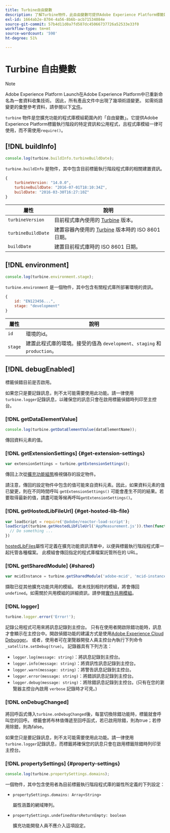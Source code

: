 ```yaml
---
title: Turbine自由變數
description: 了解Turbine物件，此自由變數可提供Adobe Experience Platform標籤執行階段的特定資訊和公用程式。
exl-id: 1664ab2e-8704-4a56-8b6b-acb71534084e
source-git-commit: 57b4d11d0a7fd587dc45066737726a52533e33f0
workflow-type: tm+mt
source-wordcount: '598'
ht-degree: 51%

---
```


# Turbine 自由變數

>[!NOTE]
>
>Adobe Experience Platform Launch在Adobe Experience Platform中已重新命名為一套資料收集技術。 因此，所有產品文件中出現了幾項術語變更。 如需術語變更的彙整參考資料，請參閱以下[文件](../term-updates.md)。

`turbine` 物件是您擴充功能的程式庫模組範圍內的「自由變數」。它提供Adobe Experience Platform標籤執行階段的特定資訊和公用程式，且程式庫模組一律可使用，而不需使用`require()`。

## [!DNL buildInfo]

```js
console.log(turbine.buildInfo.turbineBuildDate);
```

`turbine.buildInfo` 是物件，其中包含目前標籤執行階段程式庫的相關建置資訊。

```js
{
    turbineVersion: "14.0.0",
    turbineBuildDate: "2016-07-01T18:10:34Z",
    buildDate: "2016-03-30T16:27:10Z"
}
```

| 屬性 | 說明 |
| --- | --- |
| `turbineVersion` | 目前程式庫內使用的 [Turbine](https://www.npmjs.com/package/@adobe/reactor-turbine) 版本。 |
| `turbineBuildDate` | 建置容器內使用的 [Turbine](https://www.npmjs.com/package/@adobe/reactor-turbine) 版本時的 ISO 8601 日期。 |
| `buildDate` | 建置目前程式庫時的 ISO 8601 日期。 |


## [!DNL environment]

```js
console.log(turbine.environment.stage);
```

`turbine.environment` 是一個物件，其中包含有關程式庫所部署環境的資訊。

```js
{
    id: "EN123456...",
    stage: "development"
}
```

| 屬性 | 說明 |
| --- | --- |
| `id` | 環境的id。 |
| `stage` | 建置此程式庫的環境。接受的值為 `development`、`staging` 和 `production`。 |


## [!DNL debugEnabled]

標籤偵錯目前是否啟用。

如果您只是要記錄訊息，則不太可能需要使用此功能。請一律使用`turbine.logger`記錄訊息，以確保您的訊息只會在啟用標籤偵錯時列印至主控台。

### [!DNL getDataElementValue]

```js
console.log(turbine.getDataElementValue(dataElementName));
```

傳回資料元素的值。

### [!DNL getExtensionSettings] {#get-extension-settings}

```js
var extensionSettings = turbine.getExtensionSettings();
```

傳回上次從[擴充功能組態](./configuration.md)檢視儲存的設定物件。

請注意，傳回的設定物件中包含的值可能來自資料元素。因此，如果資料元素的值已變更，則在不同時間呼叫 `getExtensionSettings()` 可能會產生不同的結果。若要取得最新的值，請盡可能等候再呼叫`getExtensionSettings()`。

### [!DNL getHostedLibFileUrl] {#get-hosted-lib-file}

```js
var loadScript = require('@adobe/reactor-load-script');
loadScript(turbine.getHostedLibFileUrl('AppMeasurement.js')).then(function() {
  // Do something ...
})
```

[hostedLibFiles](./manifest.md)屬性可定義在擴充功能資訊清單中，以便與標籤執行階段程式庫一起托管各種檔案。 此模組會傳回指定的程式庫檔案託管所在的 URL。

### [!DNL getSharedModule] {#shared}

```js
var mcidInstance = turbine.getSharedModule('adobe-mcid', 'mcid-instance');
```

擷取已從其他擴充功能共用的模組。 若未找到相符的模組，將會傳回 `undefined`。如需關於共用模組的詳細資訊，請參閱[實作共用模組](./web/shared.md)。

### [!DNL logger]

```js
turbine.logger.error('Error!');
```

記錄公用程式可用來將訊息記錄到主控台。 只有在使用者開啟除錯功能時，訊息才會顯示在主控台中。開啟偵錯功能的建議方式是使用[Adobe Experience Cloud Debugger](https://chrome.google.com/webstore/detail/adobe-experience-cloud-de/ocdmogmohccmeicdhlhhgepeaijenapj?src=propaganda)。 或者，使用者可在瀏覽器開發人員主控台內執行下列命令`_satellite.setDebug(true)`。 記錄器具有下列方法：

* `logger.log(message: string)`：將訊息記錄到主控台。
* `logger.info(message: string)`：將資訊性訊息記錄到主控台。
* `logger.warn(message: string)`：將警告訊息記錄到主控台。
* `logger.error(message: string)`：將錯誤訊息記錄到主控台。
* `logger.debug(message: string)`：將除錯訊息記錄到主控台。(只有在您的瀏覽器主控台內啟用 `verbose` 記錄時才可見。)

### [!DNL onDebugChanged]

將回呼函式傳入`turbine.onDebugChanged`後，每當切換除錯功能時，標籤就會呼叫您的回呼。 標籤會將布林值傳遞至回呼函式，若已啟用除錯，則為true；若停用除錯，則為false。

如果您只是要記錄訊息，則不太可能需要使用此功能。請一律使用`turbine.logger`記錄訊息，而標籤將確保您的訊息只會在啟用標籤除錯時列印至主控台。

### [!DNL propertySettings] {#property-settings}

```js
console.log(turbine.propertySettings.domains);
```

一個物件，其中包含使用者為目前標籤執行階段程式庫的屬性所定義的下列設定：

* `propertySettings.domains: Array<String>`

   屬性涵蓋的網域陣列。

* `propertySettings.undefinedVarsReturnEmpty: boolean`

   擴充功能開發人員不應介入這項設定。
